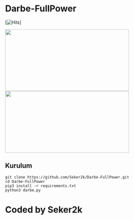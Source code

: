 # Darbe-FullPower
[![Hits](https://github.com/Seker2k/Darbe-FullPower/)]

<img src=https://imgur.com/a/KuFd0mu height="200px" width="400px"/>
<img src=https://user-images.githubusercontent.com/51286195/209442235-7069b8e7-b3f3-4b70-82cb-a86014836be0.png height="200px" width="400px"/>


<h2>Kurulum</h2>

```console
git clone https://github.com/Seker2k/Darbe-FullPower.git
cd Darbe-FullPower
pip3 install -r requirements.txt
python3 darbe.py
```
# Coded by Seker2k
